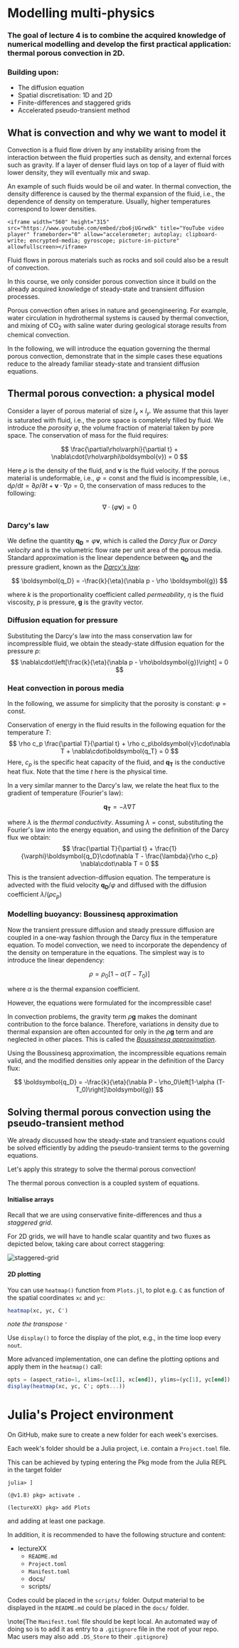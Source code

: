 <!--This file was generated, do not modify it.-->
# Modelling multi-physics

### The goal of lecture 4 is to combine the acquired knowledge of numerical modelling and develop the first practical application: thermal porous convection in 2D.

### Building upon:
- The diffusion equation
- Spatial discretisation: 1D and 2D
- Finite-differences and staggered grids
- Accelerated pseudo-transient method

## What is convection and why we want to model it

Convection is a fluid flow driven by any instability arising from the interaction between the fluid properties such as density, and external forces such as gravity. If a layer of denser fluid lays on top of a layer of fluid with lower density, they will eventually mix and swap.

An example of such fluids would be oil and water. In thermal convection, the density difference is caused by the thermal expansion of the fluid, i.e., the dependence of density on temperature. Usually, higher temperatures correspond to lower densities.

~~~
<iframe width="560" height="315" src="https://www.youtube.com/embed/zbo6jUGrwdk" title="YouTube video player" frameborder="0" allow="accelerometer; autoplay; clipboard-write; encrypted-media; gyroscope; picture-in-picture" allowfullscreen></iframe>
~~~

Fluid flows in porous materials such as rocks and soil could also be a result of convection.

In this course, we only consider porous convection since it build on the already acquired knowledge of steady-state and transient diffusion processes.

Porous convection often arises in nature and geoengineering. For example, water circulation in hydrothermal systems is caused by thermal convection, and mixing of CO$_2$ with saline water during geological storage results from chemical convection.

In the following, we will introduce the equation governing the thermal porous convection, demonstrate that in the simple cases these equations reduce to the already familiar steady-state and transient diffusion equations.

## Thermal porous convection: a physical model

Consider a layer of porous material of size $l_x \times l_y$. We assume that this layer is saturated with fluid, i.e., the pore space is completely filled by fluid. We introduce the _porosity_ $\varphi$, the volume fraction of material taken by pore space. The conservation of mass for the fluid requires:

$$
\frac{\partial\rho\varphi}{\partial t} + \nabla\cdot(\rho\varphi\boldsymbol{v}) = 0
$$

Here $\rho$ is the density of the fluid, and $\boldsymbol{v}$ is the fluid velocity. If the porous material is undeformable, i.e., $\varphi = \mathrm{const}$ and the fluid is incompressible, i.e., $\mathrm{d}\rho/\mathrm{d}t = \partial\rho/\partial t + \boldsymbol{v}\cdot\nabla\rho = 0$, the conservation of mass reduces to the following:

$$
\nabla\cdot(\varphi\boldsymbol{v}) = 0
$$

### Darcy's law

We define the quantity $\boldsymbol{q_D} = \varphi\boldsymbol{v}$, which is called the _Darcy flux_ or _Darcy velocity_ and is the volumetric flow rate per unit area of the porous media.
Standard approximation is the linear dependence between $\boldsymbol{q_D}$ and the pressure gradient, known as the [_Darcy's law_](https://en.wikipedia.org/wiki/Darcy's_law):

$$
\boldsymbol{q_D} = -\frac{k}{\eta}(\nabla p - \rho \boldsymbol{g})
$$

where $k$ is the proportionality coefficient called _permeability_, $\eta$ is the fluid viscosity, $p$ is pressure, $\boldsymbol{g}$ is the gravity vector.

### Diffusion equation for pressure
Substituting the Darcy's law into the mass conservation law for incompressible fluid, we obtain the steady-state diffusion equation for the pressure $p$:
$$
\nabla\cdot\left[\frac{k}{\eta}(\nabla p - \rho\boldsymbol{g})\right] = 0
$$

### Heat convection in porous media

In the following, we assume for simplicity that the porosity is constant: $\varphi=\mathrm{const}$.

Conservation of energy in the fluid results in the following equation for the temperature $T$:
$$
\rho c_p \frac{\partial T}{\partial t} + \rho c_p\boldsymbol{v}\cdot\nabla T + \nabla\cdot\boldsymbol{q_T} = 0
$$
Here, $c_p$ is the specific heat capacity of the fluid, and $\boldsymbol{q_T}$ is the conductive heat flux. Note that the time $t$ here is the physical time.

In a very similar manner to the Darcy's law, we relate the heat flux to the gradient of temperature (Fourier's law):

$$
\boldsymbol{q_T} = -\lambda\nabla T
$$

where $\lambda$ is the _thermal conductivity_. Assuming $\lambda=\mathrm{const}$, substituting the Fourier's law into the energy equation, and using the definition of the Darcy flux we obtain:
$$
\frac{\partial T}{\partial t} + \frac{1}{\varphi}\boldsymbol{q_D}\cdot\nabla T - \frac{\lambda}{\rho c_p} \nabla\cdot\nabla T = 0
$$

This is the transient advection-diffusion equation. The temperature is advected with the fluid velocity $\boldsymbol{q_D}/\varphi$ and diffused with the diffusion coefficient $\lambda/(\rho c_p)$

### Modelling buoyancy: Boussinesq approximation

Now the transient pressure diffusion and steady pressure diffusion are coupled in a one-way fashion through the Darcy flux in the temperature equation. To model convection, we need to incorporate the dependency of the density on temperature in the equations. The simplest way is to introduce the linear dependency:

$$
\rho = \rho_0\left[1-\alpha (T-T_0)\right]
$$

where $\alpha$ is the thermal expansion coefficient.

However, the equations were formulated for the incompressible case!

In convection problems, the gravity term $\rho\boldsymbol{g}$ makes the dominant contribution to the force balance. Therefore, variations in density due to thermal expansion are often accounted for only in the $\rho\boldsymbol{g}$ term and are neglected in other places. This is called the [_Boussinesq approximation_](https://en.wikipedia.org/wiki/Boussinesq_approximation_(buoyancy)).

Using the Boussinesq approximation, the incompressible equations remain valid, and the modified densities only appear in the definition of the Darcy flux:

$$
\boldsymbol{q_D} = -\frac{k}{\eta}(\nabla P - \rho_0\left[1-\alpha (T-T_0)\right]\boldsymbol{g})
$$

## Solving thermal porous convection using the pseudo-transient method

We already discussed how the steady-state and transient equations could be solved efficiently by adding the pseudo-transient terms to the governing equations.

Let's apply this strategy to solve the thermal porous convection!

The thermal porous convection is a coupled system of equations.

#### Initialise arrays

Recall that we are using conservative finite-differences and thus a _staggered grid_.

For 2D grids, we will have to handle scalar quantity and two fluxes as depicted below, taking care about correct staggering:

![staggered-grid](../assets/literate_figures/l4_stagg_2D.png)

#### 2D plotting

You can use `heatmap()` function from `Plots.jl`, to plot e.g. `C` as function of the spatial coordinates `xc` and `yc`:

```julia
heatmap(xc, yc, C')
```
_note the transpose `'`_

Use `display()` to force the display of the plot, e.g., in the time loop every `nout`.

More advanced implementation, one can define the plotting options and apply them in the `heatmap()` call:

```julia
opts = (aspect_ratio=1, xlims=(xc[1], xc[end]), ylims=(yc[1], yc[end]), clims=(0.0, 1.0), c=:turbo, xlabel="Lx", ylabel="Ly", title="time = $(round(it*dt, sigdigits=3))")
display(heatmap(xc, yc, C'; opts...))
```

# Julia's Project environment

On GitHub, make sure to create a new folder for each week's exercises.

Each week's folder should be a Julia project, i.e. contain a `Project.toml` file.

This can be achieved by typing entering the Pkg mode from the Julia REPL in the target folder

```julia-repl
julia> ]

(@v1.8) pkg> activate .

(lectureXX) pkg> add Plots
```

and adding at least one package.

In addition, it is recommended to have the following structure and content:
- lectureXX
  - `README.md`
  - `Project.toml`
  - `Manifest.toml`
  - docs/
  - scripts/

Codes could be placed in the `scripts/` folder. Output material to be displayed in the `README.md` could be placed in the `docs/` folder.

\note{The `Manifest.toml` file should be kept local. An automated way of doing so is to add it as entry to a `.gitignore` file in the root of your repo. Mac users may also add `.DS_Store` to their `.gitignore`}

